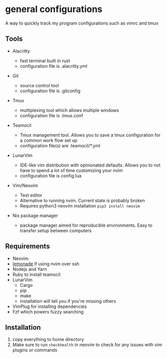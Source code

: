 # general configurations

A way to quickly track my program configurations such as vimrc and tmux

## Tools

- Alacritty
  - fast terminal built in rust
  - configuration file is .alacritty.yml

- Git
  - source control tool
  - configuration file is .gitconfig

- Tmux
  - multiplexing tool which allows multiple windows
  - configuration file is .tmux.conf

- Teamocil
  - Tmux management tool. Allows you to save a tmux configuration for a common work flow set up
  - configuration file(s) are .teamocil/\*.yml

- LunarVim
  - IDE-like vim distribution with opinionated defaults. Allows you to not have to spend a lot of time customizing your nvim
  - configuration file is config.lua

- Vim/Neovim
  - Text editor
  - Alternative to running nvim. Current state is probably broken
  - Requires python3 neovim installation `pip3 install neovim`
  
- Nix package manager
  - package manager aimed for reproducible environments. Easy to transfer setup between computers

## Requirements

- Neovim
- [lemonade](https://github.com/lemonade-command/lemonade) if using nvim over ssh
- Nodejs and Yarn
- Ruby to install teamocil
- LunarVim
  - Cargo
  - pip
  - make
  - installation will tell you if you're missing others
- VimPlug for installing dependencies
- Fzf which powers fuzzy searching

## Installation
1. copy everything to home directory
2. Make sure to run `checkhealth` in neovim to check for any issues with vim plugins or commands
